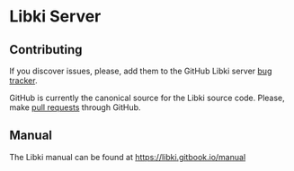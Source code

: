 # Libki Server

## Contributing

If you discover issues, please, add them to the GitHub Libki server [bug tracker](https://github.com/Libki/libki-server/issues).

GitHub is currently the canonical source for the Libki source code.
Please, make [pull requests](https://help.github.com/articles/about-pull-requests/) through GitHub.

## Manual

The Libki manual can be found at https://libki.gitbook.io/manual
